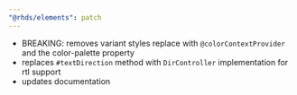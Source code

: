 ```yaml
---
"@rhds/elements": patch
---
```


- BREAKING: removes variant styles replace with `@colorContextProvider` and the color-palette property
- replaces `#textDirection` method with `DirController` implementation for rtl support
- updates documentation
